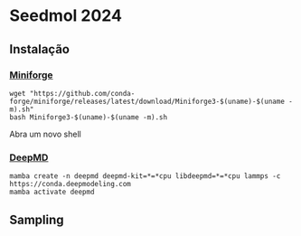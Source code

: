 # Seedmol 2024

## Instalação

### [Miniforge](https://github.com/conda-forge/miniforge)

```
wget "https://github.com/conda-forge/miniforge/releases/latest/download/Miniforge3-$(uname)-$(uname -m).sh"
bash Miniforge3-$(uname)-$(uname -m).sh
```
Abra um novo shell

### [DeepMD](https://docs.deepmodeling.com/projects/deepmd/en/r2/install/easy-install.html#install-off-line-packages)

```
mamba create -n deepmd deepmd-kit=*=*cpu libdeepmd=*=*cpu lammps -c https://conda.deepmodeling.com
mamba activate deepmd
```

## Sampling
